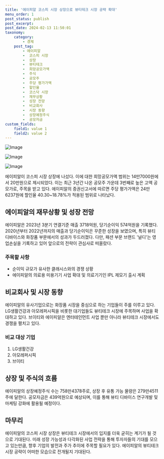 ```yaml
---
title: '에이피알 코스피 시장 상장으로 뷰티테크 시장 공략 확대'
menu_order: 1
post_status: publish
post_excerpt: 
post_date: 2024-02-13 11:50:01
taxonomy:
    category:
        - 경제
    post_tag:
        - 에이피알
        -  코스피 시장
        -  상장
        -  뷰티테크
        -  희망공모가액
        -  주식
        -  공모주
        -  주당 평가가액
        -  할인율
        -  코스닥 시장
        -  재무상황
        -  성장 전망
        -  비교회사
        -  시장 동향
        -  상장예정주식
        -  공모자금
custom_fields:
    field1: value 1
    field2: value 2
---
```


![Image](https://imgnews.pstatic.net/image/293/2024/02/12/0000051576_001_20240212110101321.png?type=w647)

![Image](https://imgnews.pstatic.net/image/293/2024/02/12/0000051576_002_20240212110101373.png?type=w647)

![Image](https://imgnews.pstatic.net/image/293/2024/02/12/0000051576_003_20240212110101406.png?type=w647)

에이피알이 코스피 시장 상장에 나섰다. 이에 대한 희망공모가액 범위는 14만7000원에서 20만원으로 제시되었다. 이는 최근 3년간 나온 공모주 가운데 3번째로 높은 고액 공모가로, 주목을 받고 있다. 에이피알의 증권신고서에 따르면 주당 평가가액은 24만6237원에 할인율 40.30~18.78%가 적용된 범위로 나타났다. 
## 에이피알의 재무상황 및 성장 전망
에이피알은 2023년 3분기 연결기준 매출 3718억원, 당기순이익 574억원을 기록했다. 2020년부터 2022년까지의 매출과 당기순이익은 꾸준한 성장을 보였으며, 특히 뷰티 디바이스와 화장품 부문에서의 성과가 두드러졌다. 다만, 패션 부문 브랜드 '널디'는 영업손실을 기록하고 있어 앞으로의 전략이 관심사로 떠올랐다. 
### 주목할 사항
- 순이익 규모가 유사한 클래시스와의 경쟁 상황
- 에이피알의 의료용 미용기기 사업 확대 및 의료기기인 IPL 제모기 출시 계획
## 비교회사 및 시장 동향
에이피알의 유사기업으로는 화장품 시장을 중심으로 하는 기업들이 주를 이루고 있다. LG생활건강과 아모레퍼시픽을 비롯한 대기업들도 뷰티테크 시장에 주목하며 사업을 확대하고 있다. 브이티와 에이피알은 엔터테인먼트 사업 뿐만 아니라 뷰티테크 시장에서도 경쟁을 펼치고 있다.
### 비교 대상 기업
1. LG생활건강
2. 아모레퍼시픽
3. 브이티
## 상장 및 주식의 흐름
에이피알의 상장예정주식 수는 758만4378주로, 상장 후 유통 가능 물량은 279만4511주에 달한다. 공모자금은 439억원으로 예상되며, 이를 통해 뷰티 디바이스 연구개발 및 마케팅 강화에 활용될 예정이다. 
## 마무리
에이피알의 코스피 시장 상장은 뷰티테크 시장에서의 입지를 더욱 굳히는 계기가 될 것으로 기대된다. 미래 성장 가능성과 다각화된 사업 전략을 통해 투자자들의 기대를 모으고 있는만큼, 향후 기업의 발전과 주가 추이에 주목할 필요가 있다. 에이피알의 뷰티테크 시장 공략이 어떠한 모습으로 전개될지 기대된다.
